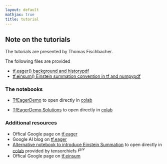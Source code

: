 ```yaml
---
layout: default
mathjax: true
title: tutorial
---
```


## Note on the tutorials

The tutorials are presented by Thomas Fischbacher.

The following files are provided

* [tf.eager() background and history](tf-eager-tutorial.md)[pdf](tf-eager-tutorial.pdf)
* [tf.einsum() Einstein summation convention in tf and numpy](einsum.md)[pdf](einsum.pdf)

### The notebooks
* [TfEagerDemo](TfEagerDemo.ipynb) to open directly in [colab](https://colab.research.google.com/github/tensorchiefs/dlday2018/blob/master/tutorial/TfEagerDemo.ipynb)

* [TfEagerDemo Solutions](TfEagerDemoSolutions.ipynb) to open directly in [colab](https://colab.research.google.com/github/tensorchiefs/dlday2018/blob/master/tutorial/TfEagerDemoSolutions.ipynb)



### Additional resources
* Offical Google page on [tf.eager](https://www.tensorflow.org/guide/eager)
* Google AI blog on [tf.eager](https://ai.googleblog.com/2017/10/eager-execution-imperative-define-by.html)
* [Alternative notebook to introduce Einstein Summation](Einstein_Alternative_Version.ipynb) to open directly in [colab](https://colab.research.google.com/github/tensorchiefs/dlday2018/blob/master/tutorial/Einstein_Alternative_Version.ipynb) 
provided by tensorchiefs $F^{\mu \nu}$
* Offical Google page on [tf.einsum](https://www.tensorflow.org/api_docs/python/tf/einsum)

